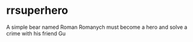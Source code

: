 # rrsuperhero
A simple bear named Roman Romanych must become a hero and solve a crime with his friend Gu
